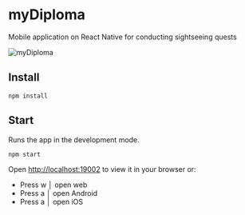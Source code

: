 # myDiploma

Mobile application on React Native for
conducting sightseeing quests

![myDiploma](./myDiploma.gif)

## Install

```
npm install
```

## Start

Runs the app in the development mode.

```
npm start
```
Open [http://localhost:19002](http://localhost:19002) to view it in your browser or:

* Press w │ open web
* Press a │ open Android
* Press a │ open iOS
